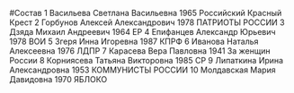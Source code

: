 #Состав
1 Васильева Светлана Васильевна 1965 Российский Красный Крест
2 Горбунов Алексей Александрович 1978 ПАТРИОТЫ РОССИИ
3 Дзяда Михаил Андреевич 1964 ЕР
4 Епифанцев Александр Юрьевич 1978 ВОИ
5 Згеря Инна Игоревна 1987 КПРФ
6 Иванова Наталья Алексеевна 1976 ЛДПР
7 Карасева Вера Павловна 1941 За женщин России
8 Корниясева Татьяна Викторовна 1985 СР
9 Липаткина Ирина Александровна 1953 КОММУНИСТЫ РОССИИ
10 Молдавская Мария Давидовна 1970 ЯБЛОКО
